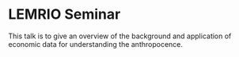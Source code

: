 LEMRIO Seminar
==============

This talk is to give an overview of the background and application of
economic data for understanding the anthropocence.

